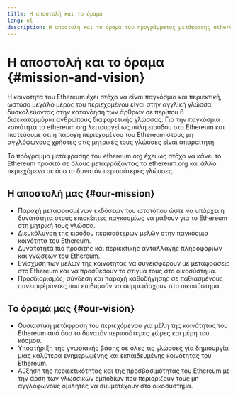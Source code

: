 ```yaml
---
title: Η αποστολή και το όραμα
lang: el
description: Η αποστολή και το όραμα του προγράμματος μετάφρασης ethereum.org
---
```


# Η αποστολή και το όραμα {#mission-and-vision}

Η κοινότητα του Ethereum έχει στόχο να είναι παγκόσμια και περιεκτική, ωστόσο μεγάλο μέρος του περιεχομένου είναι στην αγγλική γλώσσα, δυσκολεύοντας στην κατανόηση των άρθρων σε περίπου 6 δισεκατομμύρια ανθρώπους διαφορετικής γλώσσας. Για την παγκόσμια κοινότητα το ethereum.org λειτουργεί ως πύλη εισόδου στο Ethereum και πιστεύουμε ότι η παροχή περιεχομένου του Ethereum στους μη αγγλόφωνους χρήστες στις μητρικές τους γλώσσες είναι απαραίτητη.

Το πρόγραμμα μετάφρασης του ethereum.org έχει ως στόχο να κάνει το Ethereum προσιτό σε όλους μεταφράζοντας το ethereum.org και άλλο περιεχόμενο σε όσο το δυνατόν περισσότερες γλώσσες.

## Η αποστολή μας {#our-mission}

- Παροχή μεταφρασμένων εκδόσεων του ιστοτόπου ώστε να υπάρχει η δυνατότητα στους επισκέπτες παγκοσμίως να μάθουν για το Ethereum στη μητρική τους γλώσσα.
- Διευκόλυνση της εισόδου περισσότερων μελών στην παγκόσμια κοινότητα του Ethereum.
- Δυνατότητα πιο προσιτής και περιεκτικής ανταλλαγής πληροφοριών και γνώσεων του Ethereum.
- Ενίσχυση των μελών της κοινότητας να συνεισφέρουν με μεταφράσεις στο Ethereum και να προσθέσουν το στίγμα τους στο οικοσύστημα.
- Προσδιορισμός, σύνδεση και παροχή καθοδήγησης σε παθιασμένους συνεισφέροντες που επιθυμούν να συμμετάσχουν στο οικοσύστημα.

## Το όραμά μας {#our-vision}

- Ουσιαστική μετάφραση του περιεχόμενου για μέλη της κοινότητας του Ethereum από όσο το δυνατόν περισσότερες χώρες και μέρη του κόσμου.
- Υποστήριξη της γνωσιακής βάσης σε όλες τις γλώσσες για δημιουργία μιας καλύτερα ενημερωμένης και εκπαιδευμένης κοινότητας του Ethereum.
- Αύξηση της περιεκτικότητας και της προσβασιμότητας του Ethereum με την άρση των γλωσσικών εμποδίων που περιορίζουν τους μη αγγλόφωνους ομιλητές να συμμετέχουν στο οικοσύστημα.
